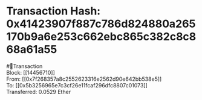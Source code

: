 
Transaction Hash: 0x41423907f887c786d824880a265170b9a6e253c662ebc865c382c8c868a61a55
====================================================================================
  
#💸Transaction  
Block: [[14456710]]  
From: [[0x7f268357a8c2552623316e2562d90e642bb538e5]]  
To: [[0x5b3256965e7c3cf26e11fcaf296dfc8807c01073]]  
Transferred: 0.0529 Ether